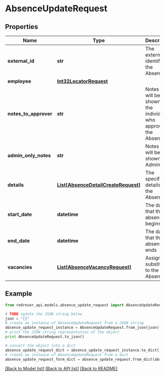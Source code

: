 # AbsenceUpdateRequest


## Properties
Name | Type | Description | Notes
------------ | ------------- | ------------- | -------------
**external_id** | **str** | The external identifier to the Absence | [optional] 
**employee** | [**Int32LocatorRequest**](Int32LocatorRequest.md) |  | [optional] 
**notes_to_approver** | **str** | Notes that will be shown to the individual who approves the Absence | [optional] 
**admin_only_notes** | **str** | Notes that will be only shown to Admins | [optional] 
**details** | [**List[AbsenceDetailCreateRequest]**](AbsenceDetailCreateRequest.md) | The specific details of the Absence | [optional] 
**start_date** | **datetime** | The date that the absence begins | [optional] 
**end_date** | **datetime** | The date that the absence ends | [optional] 
**vacancies** | [**List[AbsenceVacancyRequest]**](AbsenceVacancyRequest.md) | Assign a substitute to the Absence | [optional] 

## Example

```python
from redrover_api.models.absence_update_request import AbsenceUpdateRequest

# TODO update the JSON string below
json = "{}"
# create an instance of AbsenceUpdateRequest from a JSON string
absence_update_request_instance = AbsenceUpdateRequest.from_json(json)
# print the JSON string representation of the object
print AbsenceUpdateRequest.to_json()

# convert the object into a dict
absence_update_request_dict = absence_update_request_instance.to_dict()
# create an instance of AbsenceUpdateRequest from a dict
absence_update_request_form_dict = absence_update_request.from_dict(absence_update_request_dict)
```
[[Back to Model list]](../README.md#documentation-for-models) [[Back to API list]](../README.md#documentation-for-api-endpoints) [[Back to README]](../README.md)


